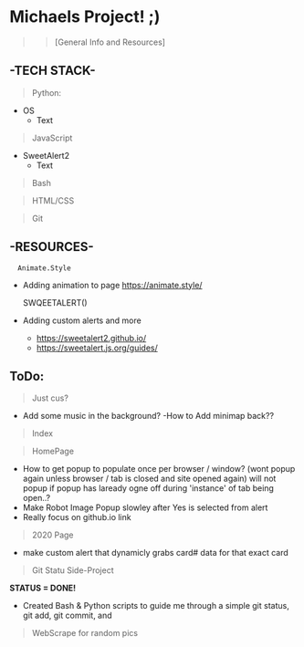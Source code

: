 # Michaels Project! ;)

> > [General Info and Resources]

## -TECH STACK-

> Python:
- OS
   - Text

> JavaScript
- SweetAlert2
   - Text

> Bash

> HTML/CSS

> Git
##  -RESOURCES-
      
      Animate.Style

 * Adding animation to page
 https://animate.style/
 
      SWQEETALERT()

 * Adding custom alerts and more

    - https://sweetalert2.github.io/
    - https://sweetalert.js.org/guides/
 ## ToDo:

> Just cus?
- Add some music in the background?
-How to Add minimap back??



 >Index



 > HomePage
 - How to get popup to populate once per browser / window? (wont popup again unless browser / tab is closed and site opened again) will not popup if popup has laready ogne off during 'instance' of tab being open..?
 - Make Robot Image Popup slowley after Yes is selected from alert
 - Really focus on github.io link

 > 2020 Page
  - make custom alert that dynamicly grabs card# data for that exact card

 >Git Statu Side-Project 
 
<b>STATUS  =  DONE!</b>
 - Created Bash & Python scripts to guide me through a simple git status, git add, git commit, and 


>WebScrape for random pics